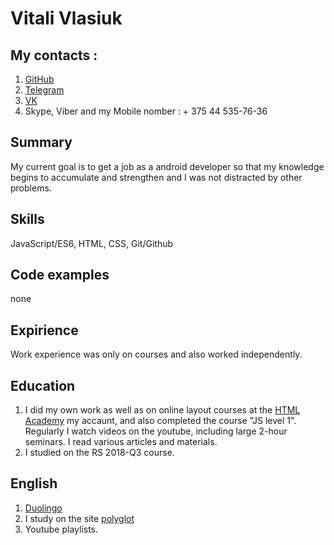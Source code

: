 # Vitali Vlasiuk 
## My contacts :
1. [GitHub](https://github.com/sad4itananda)
2. [Telegram](https://t.me/sad4itananda) 
3. [VK](https://vk.com/id77099295)
4. Skype, Viber and my Mobile nomber :  + 375 44 535-76-36

## Summary
My current goal is to get a job as a android developer so that my knowledge begins to accumulate and strengthen and I was not distracted by other problems. 

## Skills
JavaScript/ES6, HTML, CSS, Git/Github

## Code examples
none

## Expirience
Work experience was only on courses and also worked independently.

## Education
1. I did my own work as well as on online layout courses at the [HTML Academy](https://htmlacademy.ru/profile/id575877) my accaunt, and also completed the course "JS level 1". Regularly I watch videos on the youtube, including large 2-hour seminars. I read various articles and materials.
2. I studied on the RS 2018-Q3 course.

## English
1. [Duolingo](https://www.duolingo.com/Vitalyadec)
2. I study on the site [polyglot](https://www.english-polyglot.com/)
3. Youtube playlists.

